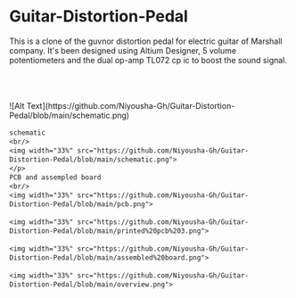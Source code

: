 # Guitar-Distortion-Pedal
This is a clone of the guvnor distortion pedal for electric guitar of Marshall company. It's been designed using Altium Designer, 5 volume potentiometers and the dual op-amp TL072 cp ic to boost the sound signal.

<br/>
<br/>
<br/>
![Alt Text](https://github.com/Niyousha-Gh/Guitar-Distortion-Pedal/blob/main/schematic.png)
<br/>

<p align="center" width="100%">
    
    schematic
    <br/>
    <img width="33%" src="https://github.com/Niyousha-Gh/Guitar-Distortion-Pedal/blob/main/schematic.png">
    </p>
    PCB and assempled board
    <br/>
    <img width="33%" src="https://github.com/Niyousha-Gh/Guitar-Distortion-Pedal/blob/main/pcb.png">
    
    <img width="33%" src="https://github.com/Niyousha-Gh/Guitar-Distortion-Pedal/blob/main/printed%20pcb%203.png">
    
    <img width="33%" src="https://github.com/Niyousha-Gh/Guitar-Distortion-Pedal/blob/main/assembled%20board.png">
    
    <img width="33%" src="https://github.com/Niyousha-Gh/Guitar-Distortion-Pedal/blob/main/overview.png">
    
</p>

